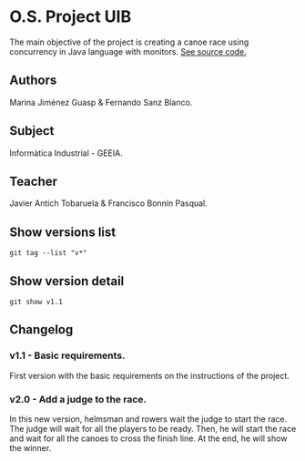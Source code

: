 # O.S. Project UIB

The main objective of the project is creating a canoe race using concurrency in Java language with monitors.
[See source code.](https://github.com/marinaguasp/practicaso)

## Authors
Marina Jiménez Guasp & Fernando Sanz Blanco.

## Subject
Informàtica Industrial - GEEIA.

## Teacher
Javier Antich Tobaruela & Francisco Bonnín Pasqual.

## Show versions list
````
git tag --list "v*"
````

## Show version detail
````
git show v1.1
````

## Changelog

 ### v1.1 - Basic requirements.
 First version with the basic requirements on the instructions of the project.

 ### v2.0 - Add a judge to the race.
 In this new version, helmsman and rowers wait the judge to start the race.
 The judge will wait for all the players to be ready. Then, he will start the race and wait for
 all the canoes to cross the finish line. At the end, he will show the winner.
